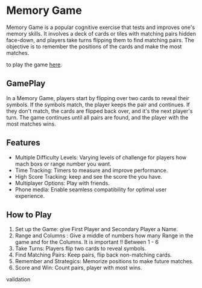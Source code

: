 # Memory Game

Memory Game is a popular cognitive exercise that tests and improves one's memory skills. It involves a deck of cards or tiles with matching pairs hidden face-down, and players take turns flipping them to find matching pairs. The objective is to remember the positions of the cards and make the most matches.

to play the game [here](https://chananelazenkot.github.io/The-Memory-Game/).

## GamePlay

In a Memory Game, players start by flipping over two cards to reveal their symbols. If the symbols match, the player keeps the pair and continues. If they don't match, the cards are flipped back over, and it's the next player's turn. The game continues until all pairs are found, and the player with the most matches wins.

## Features

- Multiple Difficulty Levels: Varying levels of challenge for players how mach boxs or range number you want.
- Time Tracking: Timers to measure and improve performance.
- High Score Tracking: keep and see the score the you have.
- Multiplayer Options: Play with friends.
- Phone media: Enable seamless compatibility for optimal user experience.

## How to Play

1. Set up the Game: give First Player and Secondary Player a Name.
2. Range and Columns : Give a middle of numbers how many Range in the game and for the Columns.
It is important !! Between 1 - 6 
3. Take Turns: Players flip two cards to reveal symbols.
4. Find Matching Pairs: Keep pairs, flip back non-matching cards.
5. Remember and Strategics: Memorize positions to make future matches.
6. Score and Win: Count pairs, player with most wins.


validation
